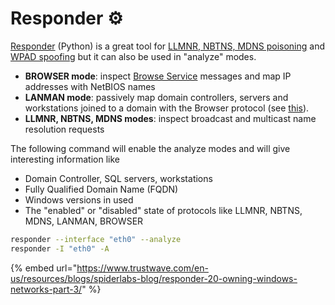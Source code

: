 # Responder ⚙️

[Responder](https://github.com/lgandx/Responder) (Python) is a great tool for [LLMNR, NBTNS, MDNS poisoning](../movement/mitm-and-coerced-authentications/llmnr-nbtns-mdns-spoofing.md) and [WPAD spoofing](../movement/mitm-and-coerced-authentications/wpad-spoofing.md) but it can also be used in "analyze" modes.

* **BROWSER mode**: inspect [Browse Service](http://ubiqx.org/cifs/Browsing.html) messages and map IP addresses with NetBIOS names&#x20;
* **LANMAN mode**: passively map domain controllers, servers and workstations joined to a domain with the Browser protocol (see [this](https://www.trustwave.com/en-us/resources/blogs/spiderlabs-blog/responder-20-owning-windows-networks-part-3/)).
* **LLMNR, NBTNS, MDNS modes**: inspect broadcast and multicast name resolution requests

The following command will enable the analyze modes and will give interesting information like

* Domain Controller, SQL servers, workstations
* Fully Qualified Domain Name (FQDN)
* Windows versions in used
* The "enabled" or "disabled" state of protocols like LLMNR, NBTNS, MDNS, LANMAN, BROWSER

```bash
responder --interface "eth0" --analyze
responder -I "eth0" -A
```

{% embed url="https://www.trustwave.com/en-us/resources/blogs/spiderlabs-blog/responder-20-owning-windows-networks-part-3/" %}
